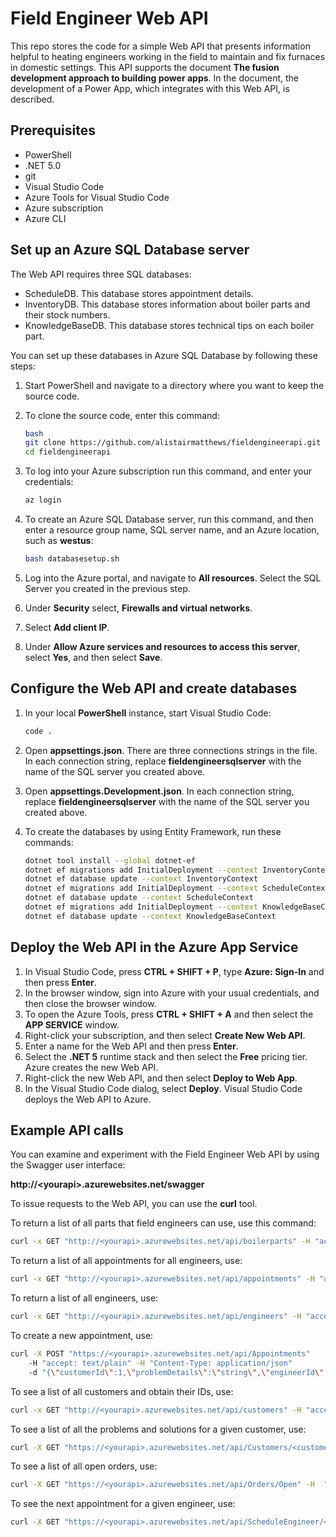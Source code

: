 # Field Engineer Web API

This repo stores the code for a simple Web API that presents information helpful to heating engineers working in the field to maintain and fix furnaces in domestic settings. This API supports the document **The fusion development approach to building power apps**. In the document, the development of a Power App, which integrates with this Web API, is described. 

## Prerequisites

- PowerShell
- .NET 5.0
- git
- Visual Studio Code
- Azure Tools for Visual Studio Code
- Azure subscription
- Azure CLI

## Set up an Azure SQL Database server

The Web API requires three SQL databases:

- ScheduleDB. This database stores appointment details.
- InventoryDB. This database stores information about boiler parts and their stock numbers.
- KnowledgeBaseDB. This database stores technical tips on each boiler part.

You can set up these databases in Azure SQL Database by following these steps:

1. Start PowerShell and navigate to a directory where you want to keep the source code.
1. To clone the source code, enter this command:

    <!-- Update this URL, when we know the final repo location -->
    ```bash
    bash
    git clone https://github.com/alistairmatthews/fieldengineerapi.git
    cd fieldengineerapi
    ```

1. To log into your Azure subscription run this command, and enter your credentials:

    ```bash
    az login
    ```

1. To create an Azure SQL Database server, run this command, and then enter a resource group name, SQL server name, and an Azure location, such as **westus**:

    ```bash
    bash databasesetup.sh
    ```

1. Log into the Azure portal, and navigate to **All resources**. Select the SQL Server you created in the previous step.
1. Under **Security** select, **Firewalls and virtual networks**.
1. Select **Add client IP**.
1. Under **Allow Azure services and resources to access this server**, select **Yes**, and then select **Save**.

## Configure the Web API and create databases

1. In your local **PowerShell** instance, start Visual Studio Code:

    ```bash
    code .
    ```

1. Open **appsettings.json**. There are three connections strings in the file. In each connection string, replace **fieldengineersqlserver** with the name of the SQL server you created above.
1. Open **appsettings.Development.json**. In each connection string, replace **fieldengineersqlserver** with the name of the SQL server you created above.
1. To create the databases by using Entity Framework, run these commands:

    ```bash
    dotnet tool install --global dotnet-ef
    dotnet ef migrations add InitialDeployment --context InventoryContext --output-dir Migrations/Inventory
    dotnet ef database update --context InventoryContext
    dotnet ef migrations add InitialDeployment --context ScheduleContext --output-dir Migrations/Schedule
    dotnet ef database update --context ScheduleContext
    dotnet ef migrations add InitialDeployment --context KnowledgeBaseContext --output-dir Migrations/KnowledgeBase
    dotnet ef database update --context KnowledgeBaseContext
    ```

## Deploy the Web API in the Azure App Service

1. In Visual Studio Code, press **CTRL + SHIFT + P**, type **Azure: Sign-In** and then press **Enter**.
1. In the browser window, sign into Azure with your usual credentials, and then close the browser window.
1. To open the Azure Tools, press **CTRL + SHIFT + A** and then select the **APP SERVICE** window.
1. Right-click your subscription, and then select **Create New Web API**.
1. Enter a name for the Web API and then press **Enter**.
1. Select the **.NET 5** runtime stack and then select the **Free** pricing tier. Azure creates the new Web API.
1. Right-click the new Web API, and then select **Deploy to Web App**.
1. In the Visual Studio Code dialog, select **Deploy**. Visual Studio Code deploys the Web API to Azure.

## Example API calls

You can examine and experiment with the Field Engineer Web API by using the Swagger user interface:

**http://&lt;yourapi&gt;.azurewebsites.net/swagger**

To issue requests to the Web API, you can use the **curl** tool.

To return a list of all parts that field engineers can use, use this command:

```bash
curl -x GET "http://<yourapi>.azurewebsites.net/api/boilerparts" -H "accept: text/plain"
```

To return a list of all appointments for all engineers, use:

```bash
curl -x GET "http://<yourapi>.azurewebsites.net/api/appointments" -H "accept: text/plain"
```

To return a list of all engineers, use:

```bash
curl -x GET "http://<yourapi>.azurewebsites.net/api/engineers" -H "accept: text/plain"
```

To create a new appointment, use:

```bash
curl -X POST "https://<yourapi>.azurewebsites.net/api/Appointments" 
    -H "accept: text/plain" -H "Content-Type: application/json" 
    -d "{\"customerId\":1,\"problemDetails\":\"string\",\"engineerId\":1,\"startDateTime\":\"2021-03-22T14:23:45.434Z\"}
```

To see a list of all customers and obtain their IDs, use:

```bash
curl -x GET "http://<yourapi>.azurewebsites.net/api/customers" -H "accept: text/plain"
```

To see a list of all the problems and solutions for a given customer, use:

```bash
curl -X GET "https://<yourapi>.azurewebsites.net/api/Customers/<customersid>/Notes" -H  "accept: text/plain"
```

To see a list of all open orders, use:

```bash
curl -X GET "https://<yourapi>.azurewebsites.net/api/Orders/Open" -H  "accept: text/plain"
```

To see the next appointment for a given engineer, use:

```bash
curl -X GET "https://<yourapi>.azurewebsites.net/api/ScheduleEngineer/<engineersid>/Next" -H  "accept: text/plain"
```
